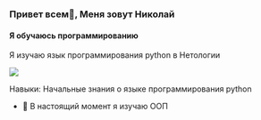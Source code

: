 ### Привет всем👋, Меня зовут Николай
#### Я обучаюсь программированию

Я изучаю язык программирования python в Нетологии

![](https://lh3.googleusercontent.com/Tjw4weSmRoTFjLe1WgluGTqYcOF4PsUExfZpKaJGAUdHtSh54OPNLpjp7IlzGvwBHrTVO7_0qgiwEk6N3bmc8-Bt2EC53XzDzMRTgNwKWopn4G4F8jATvJYVunzvQqf-iPyB_CY6)

Навыки: Начальные знания о языке программирования python

- 🔭 В настоящий момент я изучаю ООП

